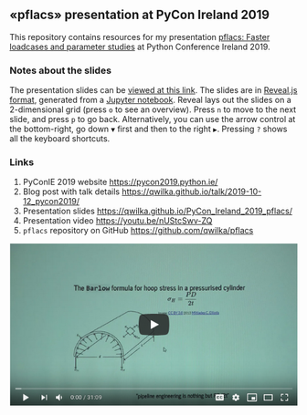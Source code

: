 ## «pflacs» presentation at PyCon Ireland 2019

This repository contains resources for my presentation [pflacs: Faster loadcases and parameter studies](https://qwilka.github.io/PyCon_Ireland_2019_pflacs/) at Python Conference Ireland 2019.


### Notes about the slides

The presentation slides can be [viewed at this link](https://qwilka.github.io/PyCon_Ireland_2019_pflacs/). The slides are in [Reveal.js format](https://revealjs.com/#/), generated from a [Jupyter notebook](https://github.com/qwilka/PyCon_Ireland_2019_pflacs/blob/master/notebook/PyConIE2019_pflacs_presentation.ipynb). Reveal lays out the slides on a 2-dimensional grid (press `o` to see an overview). Press `n` to move to the next slide, and press `p` to go back. Alternatively, you can use the arrow control at the bottom-right, go down `▼` first and then to the right `▶`. Pressing `?` shows all the keyboard shortcuts.


### Links

 1. PyConIE 2019 website  https://pycon2019.python.ie/
 1. Blog post with talk details https://qwilka.github.io/talk/2019-10-12_pycon2019/
 1. Presentation slides https://qwilka.github.io/PyCon_Ireland_2019_pflacs/
 1. Presentation video https://youtu.be/nUStcSwv-ZQ
 1. `pflacs` repository on GitHub  https://github.com/qwilka/pflacs



[![PyConIE2019 pflacs on YouTube](assets/youtube_screenshot.png?raw=true "Video of talk on YouTube")](https://youtu.be/nUStcSwv-ZQ)
